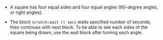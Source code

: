 -   A square has four equal sides and four equal angles (90-degree angles, or right angles).

-   The block `scratch:wait () secs` waits specified number of seconds, then continues with next block.
    To be able to see each sides of the square being drawn, use the wait block after turning each angle.
